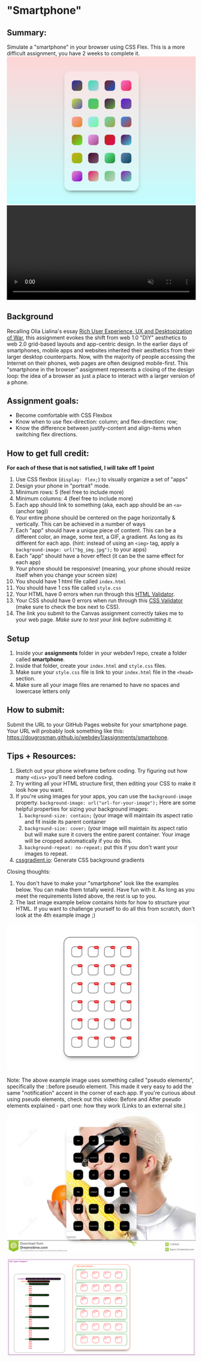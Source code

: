 <style>
video {width: 100%; max-width: 1280px;}
</style>

# "Smartphone"

## **Summary:**
Simulate a "smartphone" in your browser using CSS Flex. This is a more difficult assignment, you have 2 weeks to complete it.
![Smartphone Example 1](images/smartphone01.jpg)
<video src="videos/smartphone.mp4" width="1280" autoplay muted loop controls></video>


## **Background**
Recalling Olia Lialina's essay [Rich User Experience, UX and Desktopization of War](http://contemporary-home-computing.org/RUE/), this assignment evokes the shift from web 1.0 "DIY" aesthetics to web 2.0 grid-based layouts and app-centric design. In the earlier days of smartphones, mobile apps and websites inherited their aesthetics from their larger desktop counterparts. Now, with the majority of people accessing the Internet on their phones, web pages are often designed mobile-first. This "smartphone in the browser" assignment represents a closing of the design loop: the idea of a browser as just a place to interact with a larger version of a phone.

## **Assignment goals:**

  * Become comfortable with CSS Flexbox
  * Know when to use flex-direction: column; and flex-direction: row;
  * Know the difference between justify-content and align-items when switching flex directions.

## **How to get full credit:**
**For each of these that is not satisfied, I will take off 1 point**

  1. Use CSS flexbox (`display: flex;`) to visually organize a set of "apps"
  2. Design your phone in "portrait" mode.
  3. Minimum rows: 5 (feel free to include more)
  4. Minimum columns: 4 (feel free to include more)
  5. Each app should link to something (aka, each app should be an `<a>` (anchor tag))
  6. Your entire phone should be centered on the page horizontally & vertically. This can be achieved in a number of ways
  7. Each "app" should have a unique piece of content. This can be a different color, an image, some text, a GIF, a gradient. As long as its different for each app. (hint: instead of using an `<img>` tag, apply a `background-image: url("bg_img.jpg");` to your apps)
  8. Each "app" should have a hover effect (it can be the same effect for each app)
  9. Your phone should be responsive! (meaning, your phone should resize itself when you change your screen size)
  10. You should have 1 html file called `index.html`
  11. You should have 1 css file called `style.css`
  12. Your HTML have 0 errors when run through this [HTML Validator](https://validator.w3.org/#validate_by_input).
  13. Your CSS should have 0 errors when run through this [CSS Validator](https://validator.w3.org/nu/#textarea) (make sure to check the box next to CSS).
  14. The link you submit to the Canvas assignment correctly takes me to your web page. *Make sure to test your link before submitting it.*

## **Setup**
1. Inside your **assignments** folder in your webdev1 repo, create a folder called **smartphone**.
2. Inside that folder, create your `index.html` and `style.css` files.
3. Make sure your `style.css` file is link to your `index.html` file in the `<head>` section.
4. Make sure all your image files are renamed to have no spaces and lowercase letters only

## How to submit:

  Submit the URL to your GitHub Pages website for your smartphone page. Your URL will probably look something like this: https://dougrosman.github.io/webdev1/assignments/smartphone.

## Tips + Resources:

  1. Sketch out your phone wireframe before coding. Try figuring out how many `<divs>` you'll need before coding.
  2. Try writing all your HTML structure first, then editing your CSS to  make it look how you want.
  3. If you're using images for your apps, you can use the `background-image` property. `background-image: url("url-for-your-image");` Here are some helpful properties for sizing your background images:
     1. `background-size: contain;` (your image will maintain its aspect ratio and fit inside its parent container
     2. `background-size: cover;` (your image will maintain its aspect ratio but will make sure it covers the entire parent container. Your image will be cropped automatically if you do this.
     3. `background-repeat: no-repeat;` put this if you don't want your images to repeat.
  4. [cssgradient.io](https://cssgradient.io/): Generate CSS background gradients
    

Closing thoughts:

1. You don't have to make your "smartphone" look like the examples below. You can make them totally weird. Have fun with it. As long as you meet the requirements listed above, the rest is up to you.
2. The last image example below contains hints for how to structure your HTML. If you want to challenge yourself to do all this from scratch, don't look at the 4th example image ;)
 

![Smartphone Example 2](images/smartphone02.jpg)

Note: The above example image uses something called "pseudo elements", specifically the ::before pseudo element. This made it very easy to add the same "notification" accent in the corner of each app. If you're curious about using pseudo elements, check out this video: Before and After pseudo elements explained - part one: how they work (Links to an external site.)

![Smartphone Example 3](images/smartphone03.jpg)

![Smartphone Example 4](images/smartphone04.png)